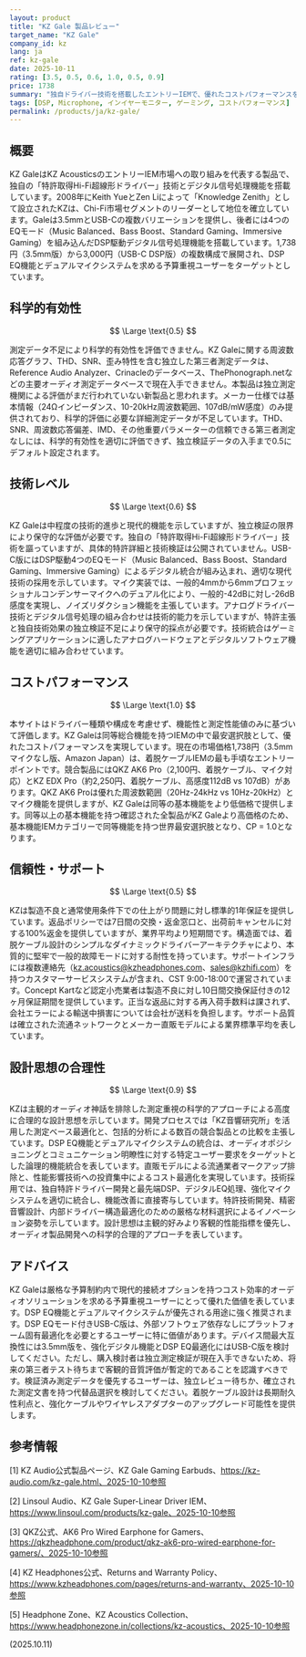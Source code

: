 ```yaml
---
layout: product
title: "KZ Gale 製品レビュー"
target_name: "KZ Gale"
company_id: kz
lang: ja
ref: kz-gale
date: 2025-10-11
rating: [3.5, 0.5, 0.6, 1.0, 0.5, 0.9]
price: 1738
summary: "独自ドライバー技術を搭載したエントリーIEMで、優れたコストパフォーマンスを実現するも、独立測定による検証データが不足"
tags: [DSP, Microphone, インイヤーモニター, ゲーミング, コストパフォーマンス]
permalink: /products/ja/kz-gale/
---
```

## 概要

KZ GaleはKZ AcousticsのエントリーIEM市場への取り組みを代表する製品で、独自の「特許取得Hi-Fi超線形ドライバー」技術とデジタル信号処理機能を搭載しています。2008年にKeith YueとZen Liによって「Knowledge Zenith」として設立されたKZは、Chi-Fi市場セグメントのリーダーとして地位を確立しています。Galeは3.5mmとUSB-Cの複数バリエーションを提供し、後者には4つのEQモード（Music Balanced、Bass Boost、Standard Gaming、Immersive Gaming）を組み込んだDSP駆動デジタル信号処理機能を搭載しています。1,738円（3.5mm版）から3,000円（USB-C DSP版）の複数構成で展開され、DSP EQ機能とデュアルマイクシステムを求める予算重視ユーザーをターゲットとしています。

## 科学的有効性

$$ \Large \text{0.5} $$

測定データ不足により科学的有効性を評価できません。KZ Galeに関する周波数応答グラフ、THD、SNR、歪み特性を含む独立した第三者測定データは、Reference Audio Analyzer、Crinacleのデータベース、ThePhonograph.netなどの主要オーディオ測定データベースで現在入手できません。本製品は独立測定機関による評価がまだ行われていない新製品と思われます。メーカー仕様では基本情報（24Ωインピーダンス、10-20kHz周波数範囲、107dB/mW感度）のみ提供されており、科学的評価に必要な詳細測定データが不足しています。THD、SNR、周波数応答偏差、IMD、その他重要パラメーターの信頼できる第三者測定なしには、科学的有効性を適切に評価できず、独立検証データの入手まで0.5にデフォルト設定されます。

## 技術レベル

$$ \Large \text{0.6} $$

KZ Galeは中程度の技術的進歩と現代的機能を示していますが、独立検証の限界により保守的な評価が必要です。独自の「特許取得Hi-Fi超線形ドライバー」技術を謳っていますが、具体的特許詳細と技術検証は公開されていません。USB-C版にはDSP駆動4つのEQモード（Music Balanced、Bass Boost、Standard Gaming、Immersive Gaming）によるデジタル統合が組み込まれ、適切な現代技術の採用を示しています。マイク実装では、一般的4mmから6mmプロフェッショナルコンデンサーマイクへのデュアル化により、一般的-42dBに対し-26dB感度を実現し、ノイズリダクション機能を主張しています。アナログドライバー技術とデジタル信号処理の組み合わせは技術的能力を示していますが、特許主張と独自技術効果の独立検証不足により保守的採点が必要です。技術統合はゲーミングアプリケーションに適したアナログハードウェアとデジタルソフトウェア機能を適切に組み合わせています。

## コストパフォーマンス

$$ \Large \text{1.0} $$

本サイトはドライバー種類や構成を考慮せず、機能性と測定性能値のみに基づいて評価します。KZ Galeは同等総合機能を持つIEMの中で最安選択肢として、優れたコストパフォーマンスを実現しています。現在の市場価格1,738円（3.5mmマイクなし版、Amazon Japan）は、着脱ケーブルIEMの最も手頃なエントリーポイントです。競合製品にはQKZ AK6 Pro（2,100円、着脱ケーブル、マイク対応）とKZ EDX Pro（約2,250円、着脱ケーブル、高感度112dB vs 107dB）があります。QKZ AK6 Proは優れた周波数範囲（20Hz-24kHz vs 10Hz-20kHz）とマイク機能を提供しますが、KZ Galeは同等の基本機能をより低価格で提供します。同等以上の基本機能を持つ確認された全製品がKZ Galeより高価格のため、基本機能IEMカテゴリーで同等機能を持つ世界最安選択肢となり、CP = 1.0となります。

## 信頼性・サポート

$$ \Large \text{0.5} $$

KZは製造不良と通常使用条件下での仕上がり問題に対し標準的1年保証を提供しています。返品ポリシーでは7日間の交換・返金窓口と、出荷前キャンセルに対する100%返金を提供していますが、業界平均より短期間です。構造面では、着脱ケーブル設計のシンプルなダイナミックドライバーアーキテクチャにより、本質的に堅牢で一般的故障モードに対する耐性を持っています。サポートインフラには複数連絡先（kz.acoustics@kzheadphones.com、sales@kzhifi.com）を持つカスタマーサービスシステムが含まれ、CST 9:00-18:00で運営されています。Concept Kartなど認定小売業者は製造不良に対し10日間交換保証付きの12ヶ月保証期間を提供しています。正当な返品に対する再入荷手数料は課されず、会社エラーによる輸送中損害については会社が送料を負担します。サポート品質は確立された流通ネットワークとメーカー直販モデルによる業界標準平均を表しています。

## 設計思想の合理性

$$ \Large \text{0.9} $$

KZは主観的オーディオ神話を排除した測定重視の科学的アプローチによる高度に合理的な設計思想を示しています。開発プロセスでは「KZ音響研究所」を活用した測定ベース最適化と、包括的分析による数百の競合製品との比較を主張しています。DSP EQ機能とデュアルマイクシステムの統合は、オーディオポジショニングとコミュニケーション明瞭性に対する特定ユーザー要求をターゲットとした論理的機能統合を表しています。直販モデルによる流通業者マークアップ排除と、性能影響技術への投資集中によるコスト最適化を実現しています。技術採用では、独自特許ドライバー開発と最先端DSP、デジタルEQ処理、強化マイクシステムを適切に統合し、機能改善に直接寄与しています。特許技術開発、精密音響設計、内部ドライバー構造最適化のための厳格な材料選択によるイノベーション姿勢を示しています。設計思想は主観的好みより客観的性能指標を優先し、オーディオ製品開発への科学的合理的アプローチを表しています。

## アドバイス

KZ Galeは厳格な予算制約内で現代的接続オプションを持つコスト効率的オーディオソリューションを求める予算重視ユーザーにとって優れた価値を表しています。DSP EQ機能とデュアルマイクシステムが優先される用途に強く推奨されます。DSP EQモード付きUSB-C版は、外部ソフトウェア依存なしにプラットフォーム固有最適化を必要とするユーザーに特に価値があります。デバイス間最大互換性には3.5mm版を、強化デジタル機能とDSP EQ最適化にはUSB-C版を検討してください。ただし、購入検討者は独立測定検証が現在入手できないため、将来の第三者テスト待ちまで客観的音質評価が暫定的であることを認識すべきです。検証済み測定データを優先するユーザーは、独立レビュー待ちか、確立された測定文書を持つ代替品選択を検討してください。着脱ケーブル設計は長期耐久性利点と、強化ケーブルやワイヤレスアダプターのアップグレード可能性を提供します。

## 参考情報

[1] KZ Audio公式製品ページ、KZ Gale Gaming Earbuds、https://kz-audio.com/kz-gale.html、2025-10-10参照

[2] Linsoul Audio、KZ Gale Super-Linear Driver IEM、https://www.linsoul.com/products/kz-gale、2025-10-10参照

[3] QKZ公式、AK6 Pro Wired Earphone for Gamers、https://qkzheadphone.com/product/qkz-ak6-pro-wired-earphone-for-gamers/、2025-10-10参照

[4] KZ Headphones公式、Returns and Warranty Policy、https://www.kzheadphones.com/pages/returns-and-warranty、2025-10-10参照

[5] Headphone Zone、KZ Acoustics Collection、https://www.headphonezone.in/collections/kz-acoustics、2025-10-10参照

(2025.10.11)